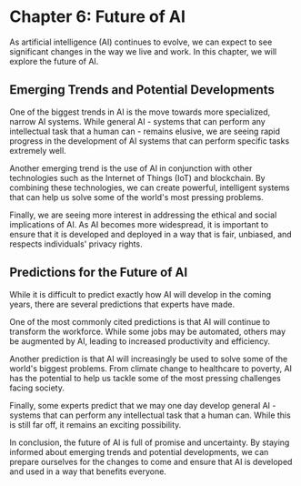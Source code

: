 Chapter 6: Future of AI
=======================

As artificial intelligence (AI) continues to evolve, we can expect to see significant changes in the way we live and work. In this chapter, we will explore the future of AI.

Emerging Trends and Potential Developments
------------------------------------------

One of the biggest trends in AI is the move towards more specialized, narrow AI systems. While general AI - systems that can perform any intellectual task that a human can - remains elusive, we are seeing rapid progress in the development of AI systems that can perform specific tasks extremely well.

Another emerging trend is the use of AI in conjunction with other technologies such as the Internet of Things (IoT) and blockchain. By combining these technologies, we can create powerful, intelligent systems that can help us solve some of the world's most pressing problems.

Finally, we are seeing more interest in addressing the ethical and social implications of AI. As AI becomes more widespread, it is important to ensure that it is developed and deployed in a way that is fair, unbiased, and respects individuals' privacy rights.

Predictions for the Future of AI
--------------------------------

While it is difficult to predict exactly how AI will develop in the coming years, there are several predictions that experts have made.

One of the most commonly cited predictions is that AI will continue to transform the workforce. While some jobs may be automated, others may be augmented by AI, leading to increased productivity and efficiency.

Another prediction is that AI will increasingly be used to solve some of the world's biggest problems. From climate change to healthcare to poverty, AI has the potential to help us tackle some of the most pressing challenges facing society.

Finally, some experts predict that we may one day develop general AI - systems that can perform any intellectual task that a human can. While this is still far off, it remains an exciting possibility.

In conclusion, the future of AI is full of promise and uncertainty. By staying informed about emerging trends and potential developments, we can prepare ourselves for the changes to come and ensure that AI is developed and used in a way that benefits everyone.
